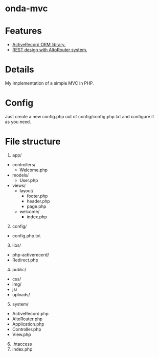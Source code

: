 onda-mvc
========

# Features
 - [ActiveRecord ORM library.](http://www.phpactiverecord.org/)
 - [REST design with AltoRouter system.](https://github.com/dannyvankooten/AltoRouter)

# Details
My implementation of a simple MVC in PHP.

# Config
Just create a new config.php out of config/config.php.txt and configure it as you need.

# File structure
1. app/
 - controllers/
   - Welcome.php
 - models/
   - User.php
 - views/
   - layout/
     - footer.php
     - header.php
     - page.php
   - welcome/
     - index.php
2. config/
 - config.php.txt
3. libs/
 - php-activerecord/
 - Redirect.php
4. public/
 - css/
 - img/
 - js/
 - uploads/
5. system/
 - ActiveRecord.php
 - AltoRouter.php
 - Application.php
 - Controller.php
 - View.php
6. .htaccess
7. index.php
